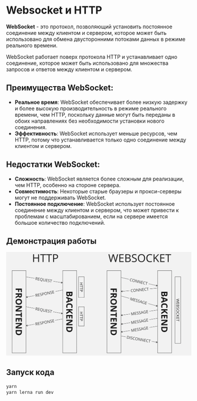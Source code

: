 # Websocket и HTTP

**WebSocket** - это протокол, позволяющий установить постоянное соединение между клиентом и сервером, 
которое может быть использовано для обмена двусторонними потоками данных в режиме реального времени.

WebSocket работает поверх протокола HTTP и устанавливает одно соединение, 
которое может быть использовано для множества запросов и ответов между клиентом и сервером.

## Преимущества WebSocket:

- **Реальное время**: WebSocket обеспечивает более низкую задержку и более высокую производительность в режиме реального времени, чем HTTP, поскольку данные могут быть переданы в обоих направлениях без необходимости установки нового соединения.
- **Эффективность**: WebSocket использует меньше ресурсов, чем HTTP, потому что устанавливается только одно соединение между клиентом и сервером.

## Недостатки WebSocket:

- **Сложность**: WebSocket является более сложным для реализации, чем HTTP, особенно на стороне сервера.
- **Совместимость**: Некоторые старые браузеры и прокси-серверы могут не поддерживать WebSocket.
- **Постоянное подключение**: WebSocket использует постоянное соединение между клиентом и сервером, что может привести к проблемам с масштабированием, если на сервере имеется большое количество подключений.

## Демонстрация работы
![](./docs/websocket.png)

## Запуск кода
```
yarn
yarn lerna run dev
```
